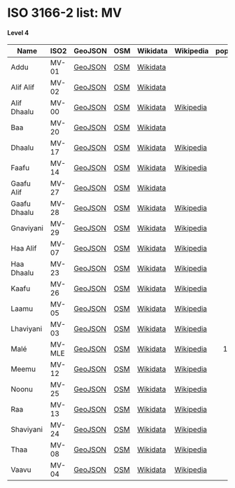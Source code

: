 # ISO 3166-2 list: MV


#### Level 4
Name | ISO2 | GeoJSON | OSM | Wikidata | Wikipedia | population 
--- | --- | --- | --- | --- | --- | --: 
Addu | MV-01 | [GeoJSON](../../export/geojson/q8/iso2/MV/MV-01.geojson) | [OSM](https://www.openstreetmap.org/relation/6599413) | [Wikidata](https://www.wikidata.org/wiki/Q353375) |  | 33,694
Alif Alif | MV-02 | [GeoJSON](../../export/geojson/q8/iso2/MV/MV-02.geojson) | [OSM](https://www.openstreetmap.org/relation/6599351) | [Wikidata](https://www.wikidata.org/wiki/Q775323) |  | 
Alif Dhaalu | MV-00 | [GeoJSON](../../export/geojson/q8/iso2/MV/MV-00.geojson) | [OSM](https://www.openstreetmap.org/relation/6599352) | [Wikidata](https://www.wikidata.org/wiki/Q2316922) | [Wikipedia](http://en.wikipedia.org/wiki/en%3AAlif%20Dhaal%20Atoll) | 
Baa | MV-20 | [GeoJSON](../../export/geojson/q8/iso2/MV/MV-20.geojson) | [OSM](https://www.openstreetmap.org/relation/6599335) | [Wikidata](https://www.wikidata.org/wiki/Q949513) |  | 
Dhaalu | MV-17 | [GeoJSON](../../export/geojson/q8/iso2/MV/MV-17.geojson) | [OSM](https://www.openstreetmap.org/relation/6599371) | [Wikidata](https://www.wikidata.org/wiki/Q2290784) | [Wikipedia](http://en.wikipedia.org/wiki/en%3ADhaalu%20Atoll) | 
Faafu | MV-14 | [GeoJSON](../../export/geojson/q8/iso2/MV/MV-14.geojson) | [OSM](https://www.openstreetmap.org/relation/6599372) | [Wikidata](https://www.wikidata.org/wiki/Q2469227) | [Wikipedia](http://en.wikipedia.org/wiki/en%3AFaafu%20Atoll) | 
Gaafu Alif | MV-27 | [GeoJSON](../../export/geojson/q8/iso2/MV/MV-27.geojson) | [OSM](https://www.openstreetmap.org/relation/6599410) | [Wikidata](https://www.wikidata.org/wiki/Q1116203) |  | 
Gaafu Dhaalu | MV-28 | [GeoJSON](../../export/geojson/q8/iso2/MV/MV-28.geojson) | [OSM](https://www.openstreetmap.org/relation/6599411) | [Wikidata](https://www.wikidata.org/wiki/Q2640183) | [Wikipedia](http://en.wikipedia.org/wiki/en%3AGaafu%20Dhaalu%20Atoll) | 
Gnaviyani | MV-29 | [GeoJSON](../../export/geojson/q8/iso2/MV/MV-29.geojson) | [OSM](https://www.openstreetmap.org/relation/6599412) | [Wikidata](https://www.wikidata.org/wiki/Q1811116) | [Wikipedia](http://en.wikipedia.org/wiki/en%3AGnaviyani%20Atoll) | 
Haa Alif | MV-07 | [GeoJSON](../../export/geojson/q8/iso2/MV/MV-07.geojson) | [OSM](https://www.openstreetmap.org/relation/6599296) | [Wikidata](https://www.wikidata.org/wiki/Q2360912) | [Wikipedia](http://en.wikipedia.org/wiki/en%3AHaa%20Alif%20Atoll) | 
Haa Dhaalu | MV-23 | [GeoJSON](../../export/geojson/q8/iso2/MV/MV-23.geojson) | [OSM](https://www.openstreetmap.org/relation/6599297) | [Wikidata](https://www.wikidata.org/wiki/Q2360368) | [Wikipedia](http://en.wikipedia.org/wiki/en%3AHaa%20Dhaalu%20Atoll) | 
Kaafu | MV-26 | [GeoJSON](../../export/geojson/q8/iso2/MV/MV-26.geojson) | [OSM](https://www.openstreetmap.org/relation/6599423) | [Wikidata](https://www.wikidata.org/wiki/Q1468407) | [Wikipedia](http://en.wikipedia.org/wiki/en%3AKaafu%20Atoll) | 12,166
Laamu | MV-05 | [GeoJSON](../../export/geojson/q8/iso2/MV/MV-05.geojson) | [OSM](https://www.openstreetmap.org/relation/6599390) | [Wikidata](https://www.wikidata.org/wiki/Q1996432) | [Wikipedia](http://en.wikipedia.org/wiki/en%3ALaamu%20Atoll) | 
Lhaviyani | MV-03 | [GeoJSON](../../export/geojson/q8/iso2/MV/MV-03.geojson) | [OSM](https://www.openstreetmap.org/relation/6599328) | [Wikidata](https://www.wikidata.org/wiki/Q1390048) | [Wikipedia](http://en.wikipedia.org/wiki/en%3ALhaviyani%20Atoll) | 
Malé | MV-MLE | [GeoJSON](../../export/geojson/q8/iso2/MV/MV-MLE.geojson) | [OSM](https://www.openstreetmap.org/relation/6599336) | [Wikidata](https://www.wikidata.org/wiki/Q9347) | [Wikipedia](http://en.wikipedia.org/wiki/en%3AMal%C3%A9) | 133,019
Meemu | MV-12 | [GeoJSON](../../export/geojson/q8/iso2/MV/MV-12.geojson) | [OSM](https://www.openstreetmap.org/relation/6599365) | [Wikidata](https://www.wikidata.org/wiki/Q2210716) | [Wikipedia](http://en.wikipedia.org/wiki/en%3AMeemu%20Atoll) | 
Noonu | MV-25 | [GeoJSON](../../export/geojson/q8/iso2/MV/MV-25.geojson) | [OSM](https://www.openstreetmap.org/relation/6599323) | [Wikidata](https://www.wikidata.org/wiki/Q2406322) | [Wikipedia](http://en.wikipedia.org/wiki/en%3ANoonu%20Atoll) | 
Raa | MV-13 | [GeoJSON](../../export/geojson/q8/iso2/MV/MV-13.geojson) | [OSM](https://www.openstreetmap.org/relation/6599331) | [Wikidata](https://www.wikidata.org/wiki/Q1457965) | [Wikipedia](http://en.wikipedia.org/wiki/en%3ARaa%20Atoll) | 19,003
Shaviyani | MV-24 | [GeoJSON](../../export/geojson/q8/iso2/MV/MV-24.geojson) | [OSM](https://www.openstreetmap.org/relation/6599324) | [Wikidata](https://www.wikidata.org/wiki/Q2190334) | [Wikipedia](http://en.wikipedia.org/wiki/en%3AShaviyani%20Atoll) | 
Thaa | MV-08 | [GeoJSON](../../export/geojson/q8/iso2/MV/MV-08.geojson) | [OSM](https://www.openstreetmap.org/relation/6599381) | [Wikidata](https://www.wikidata.org/wiki/Q2709118) | [Wikipedia](http://en.wikipedia.org/wiki/en%3AThaa%20Atoll) | 
Vaavu | MV-04 | [GeoJSON](../../export/geojson/q8/iso2/MV/MV-04.geojson) | [OSM](https://www.openstreetmap.org/relation/6600315) | [Wikidata](https://www.wikidata.org/wiki/Q2709111) | [Wikipedia](http://en.wikipedia.org/wiki/en%3AVaavu%20Atoll) | 
